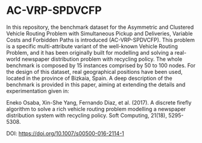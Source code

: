 # AC-VRP-SPDVCFP
In this repository, the benchmark dataset for the Asymmetric and Clustered Vehicle Routing Problem with Simultaneous Pickup and Deliveries, Variable Costs and Forbidden Paths is introduced (AC-VRP-SPDVCFP). This problem is a specific multi-attribute variant of the well-known Vehicle Routing Problem, and it has been originally built for modelling and solving a real-world newspaper distribution problem with recycling policy. The whole benchmark is composed by 15 instances comprised by 50 to 100 nodes. For the design of this dataset, real geographical positions have been used, located in the province of Bizkaia, Spain. A deep description of the benchmark is provided in this paper, aiming at extending the details and experimentation given in:

Eneko Osaba, Xin-She Yang, Fernando Diaz, et al. (2017). A discrete firefly algorithm to solve a rich vehicle routing problem modelling a newspaper distribution system with recycling policy. Soft Computing, 21(18), 5295-5308.

DOI: https://doi.org/10.1007/s00500-016-2114-1
